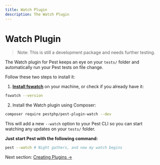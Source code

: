 ```yaml
---
title: Watch Plugin
description: The Watch Plugin
---
```


# Watch Plugin

> Note: This is still a development package and needs further testing.

The Watch plugin for Pest keeps an eye on your `tests/` folder and automatically run your Pest tests on file change.

Follow these two steps to install it:

1. [**Install fswatch**](https://github.com/emcrisostomo/fswatch#getting-fswatch) on your machine, or check if you already have it:

```bash
fswatch --version
```

2. Install the Watch plugin using Composer:

```bash
composer require pestphp/pest-plugin-watch --dev
```

This will add a new `--watch` option to your Pest CLI so you can start watching any updates on your `tests/` folder.

**Just start Pest with the following command:**

```bash
pest --watch # Night gathers, and now my watch begins
```

Next section: [Creating Plugins →](/docs/plugins/creating-plugins)
